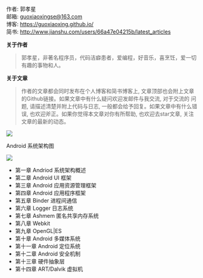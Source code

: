 作者: 郭孝星 <br/>
邮箱: guoxiaoxingse@163.com <br/>
博客: https://guoxiaoxing.github.io/<br/>
简书: http://www.jianshu.com/users/66a47e04215b/latest_articles<br/>

**关于作者**

>郭孝星，非著名程序员，代码洁癖患者，爱编程，好音乐，喜烹饪，爱一切有趣的事物和人。

**关于文章**

>作者的文章都会同时发布在个人博客和简书博客上, 文章顶部也会附上文章的Github链接。如果文章中有什么疑问欢迎发邮件与我交流, 对于交流的
问题, 请描述清楚并附上代码与日志, 一般都会给予回复。如果文章中有什么错误, 也欢迎斧正。如果你觉得本文章对你有所帮助, 也欢迎去star文章,
关注文章的最新的动态。

<img src="https://github.com/guoxiaoxing/android-framework-source-code-analysis/raw/master/art/android_7_nougat.jpg"/>

Android 系统架构图

<img src="https://github.com/guoxiaoxing/android-framework-source-code-analysis/raw/master/art/android_system_architecture.jpg"/>

- 第一章 Andriod 系统架构概述
- 第二章 Android UI 框架
- 第三章 Android 应用资源管理框架
- 第四章 Android 应用程序框架
- 第五章 Binder 进程间通信
- 第六章 Logger 日志系统
- 第七章 Ashmem 匿名共享内存系统
- 第八章 Webkit
- 第九章 OpenGL|ES
- 第十章 Android 多媒体系统
- 第十一章 Android 定位系统
- 第十二章 Android 安全机制
- 第十三章 硬件抽象层
- 第十四章 ART/Dalvik 虚拟机

